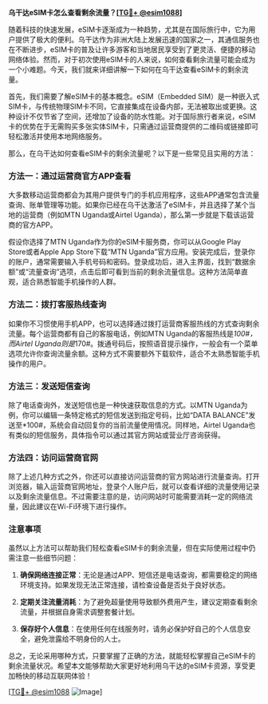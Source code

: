 **乌干达eSIM卡怎么查看剩余流量？[[TG💪+ @esim1088](https://t.me/s/esim1088)]**

随着科技的快速发展，eSIM卡逐渐成为一种趋势，尤其是在国际旅行中，它为用户提供了极大的便利。乌干达作为非洲大陆上发展迅速的国家之一，其通信服务也在不断进步，eSIM卡的普及让许多游客和当地居民享受到了更灵活、便捷的移动网络体验。然而，对于初次使用eSIM卡的人来说，如何查看剩余流量可能会成为一个小难题。今天，我们就来详细讲解一下如何在乌干达查看eSIM卡的剩余流量。

首先，我们需要了解eSIM卡的基本概念。eSIM（Embedded SIM）是一种嵌入式SIM卡，与传统物理SIM卡不同，它直接集成在设备内部，无法被取出或更换。这种设计不仅节省了空间，还增加了设备的防水性能。对于国际旅行者来说，eSIM卡的优势在于无需购买多张实体SIM卡，只需通过运营商提供的二维码或链接即可轻松激活并使用本地网络服务。

那么，在乌干达如何查看eSIM卡的剩余流量呢？以下是一些常见且实用的方法：

### 方法一：通过运营商官方APP查看

大多数移动运营商都会为其用户提供专门的手机应用程序，这些APP通常包含流量查询、账单管理等功能。如果你已经在乌干达激活了eSIM卡，并且选择了某个当地的运营商（例如MTN Uganda或Airtel Uganda），那么第一步就是下载该运营商的官方APP。

假设你选择了MTN Uganda作为你的eSIM卡服务商，你可以从Google Play Store或者Apple App Store下载“MTN Uganda”官方应用。安装完成后，登录你的账户，通常需要输入手机号码和密码。登录成功后，进入主界面，找到“数据余额”或“流量查询”选项，点击后即可看到当前的剩余流量信息。这种方法简单直观，适合熟悉智能手机操作的人群。

### 方法二：拨打客服热线查询

如果你不习惯使用手机APP，也可以选择通过拨打运营商客服热线的方式查询剩余流量。每个运营商都有自己的客服电话，例如MTN Uganda的客服热线是*100#，而Airtel Uganda则是*170#。拨通号码后，按照语音提示操作，一般会有一个菜单选项允许你查询流量余额。这种方式不需要额外下载软件，适合不太熟悉智能手机操作的用户。

### 方法三：发送短信查询

除了电话查询外，发送短信也是一种快速获取信息的方式。以MTN Uganda为例，你可以编辑一条特定格式的短信发送到指定号码，比如“DATA BALANCE”发送至*100#，系统会自动回复你的当前流量使用情况。同样地，Airtel Uganda也有类似的短信服务，具体指令可以通过其官方网站或营业厅咨询获得。

### 方法四：访问运营商官网

除了上述几种方式之外，你还可以直接访问运营商的官方网站进行流量查询。打开浏览器，输入运营商官网地址，登录个人账户后，就可以查看详细的流量使用记录以及剩余流量信息。不过需要注意的是，访问网站时可能需要消耗一定的网络流量，因此建议在Wi-Fi环境下进行操作。

### 注意事项

虽然以上方法可以帮助我们轻松查看eSIM卡的剩余流量，但在实际使用过程中仍需注意一些细节问题：

1. **确保网络连接正常**：无论是通过APP、短信还是电话查询，都需要稳定的网络环境支持。如果发现无法正常连接，请检查设备是否处于良好状态。
   
2. **定期关注流量消耗**：为了避免超量使用导致额外费用产生，建议定期查看剩余流量，并根据自身需求调整套餐计划。

3. **保存好个人信息**：在使用任何在线服务时，请务必保护好自己的个人信息安全，避免泄露给不明身份的人士。

总之，无论采用哪种方式，只要掌握了正确的方法，就能轻松掌握自己eSIM卡的剩余流量状况。希望本文能够帮助大家更好地利用乌干达的eSIM卡资源，享受更加畅快的移动互联网体验！

[[TG💪+ @esim1088](https://t.me/s/esim1088) ![Image](https://i.postimg.cc/4NQfJmqS/Snipaste-2025-05-13-00-14-12.png)]
